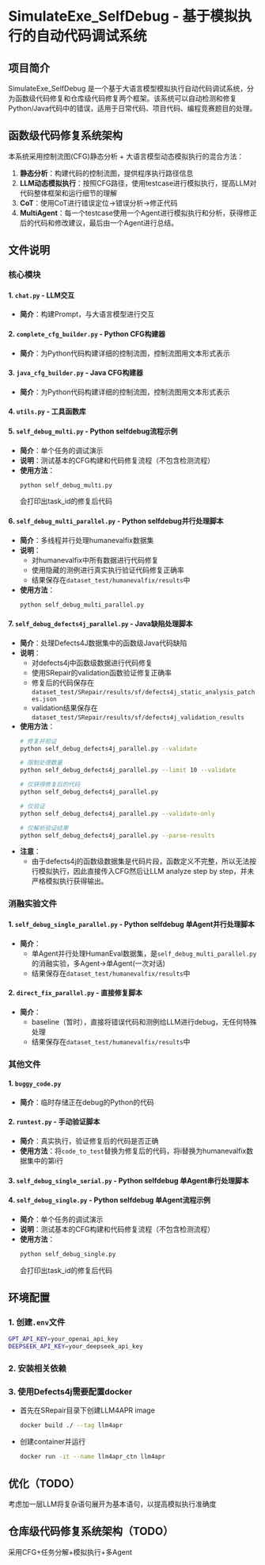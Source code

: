 # SimulateExe_SelfDebug - 基于模拟执行的自动代码调试系统

## 项目简介

SimulateExe_SelfDebug 是一个基于大语言模型模拟执行自动代码调试系统，分为函数级代码修复和仓库级代码修复两个框架。该系统可以自动检测和修复Python/Java代码中的错误，适用于日常代码、项目代码、编程竞赛题目的处理。

## 函数级代码修复系统架构

本系统采用控制流图(CFG)静态分析 + 大语言模型动态模拟执行的混合方法：
1. **静态分析**：构建代码的控制流图，提供程序执行路径信息
2. **LLM动态模拟执行**：按照CFG路径，使用testcase进行模拟执行，提高LLM对代码整体框架和运行细节的理解
3. **CoT**：使用CoT进行错误定位→错误分析→修正代码
4. **MultiAgent**：每一个testcase使用一个Agent进行模拟执行和分析，获得修正后的代码和修改建议，最后由一个Agent进行总结。

## 文件说明

### 核心模块

#### 1. `chat.py` - LLM交互
- **简介**：构建Prompt，与大语言模型进行交互

#### 2. `complete_cfg_builder.py` - Python CFG构建器
- **简介**：为Python代码构建详细的控制流图，控制流图用文本形式表示

#### 3. `java_cfg_builder.py` - Java CFG构建器
- **简介**：为Python代码构建详细的控制流图，控制流图用文本形式表示

#### 4. `utils.py` - 工具函数库

#### 5. `self_debug_multi.py` - Python selfdebug流程示例
- **简介**：单个任务的调试演示
- **说明**：测试基本的CFG构建和代码修复流程（不包含检测流程）
- **使用方法**：
  ```bash
  python self_debug_multi.py
  ```
  会打印出task_id的修复后代码

#### 6. `self_debug_multi_parallel.py` - Python selfdebug并行处理脚本
- **简介**：多线程并行处理humanevalfix数据集
- **说明**：
  - 对humanevalfix中所有数据进行代码修复
  - 使用隐藏的测例进行真实执行验证代码修复正确率
  - 结果保存在`dataset_test/humanevalfix/results`中
- **使用方法**：
  ```bash
  python self_debug_multi_parallel.py
  ```

#### 7. `self_debug_defects4j_parallel.py` - Java缺陷处理脚本
- **简介**：处理Defects4J数据集中的函数级Java代码缺陷
- **说明**：
  - 对defects4j中函数级数据进行代码修复
  - 使用SRepair的validation函数验证修复正确率
  - 修复后的代码保存在`dataset_test/SRepair/results/sf/defects4j_static_analysis_patches.json`
  - validation结果保存在`dataset_test/SRepair/results/sf/defects4j_validation_results`
- **使用方法**：
  ```bash
  # 修复并验证
  python self_debug_defects4j_parallel.py --validate

  # 限制处理数量
  python self_debug_defects4j_parallel.py --limit 10 --validate

  # 仅获得修复后的代码
  python self_debug_defects4j_parallel.py
  
  # 仅验证
  python self_debug_defects4j_parallel.py --validate-only

  # 仅解析验证结果
  python self_debug_defects4j_parallel.py --parse-results
  ```
- **注意**：
  - 由于defects4j的函数级数据集是代码片段，函数定义不完整，所以无法按行模拟执行，因此直接传入CFG然后让LLM analyze step by step，并未严格模拟执行获得输出。

### 消融实验文件
#### 1. `self_debug_single_parallel.py` - Python selfdebug 单Agent并行处理脚本
- **简介**：
  - 单Agent并行处理HumanEval数据集，是`self_debug_multi_parallel.py`的消融实验，多Agent→单Agent(一次对话)
  - 结果保存在`dataset_test/humanevalfix/results`中

#### 2. `direct_fix_parallel.py` - 直接修复脚本
- **简介**：
  - baseline（暂时），直接将错误代码和测例给LLM进行debug，无任何特殊处理
  - 结果保存在`dataset_test/humanevalfix/results`中

### 其他文件
#### 1. `buggy_code.py`
- **简介**：临时存储正在debug的Python的代码

#### 2. `runtest.py` - 手动验证脚本
- **简介**：真实执行，验证修复后的代码是否正确
- **使用方法**：将`code_to_test`替换为修复后的代码，将i替换为humanevalfix数据集中的第i行

#### 3. `self_debug_single_serial.py` - Python selfdebug 单Agent串行处理脚本

#### 4. `self_debug_single.py` - Python selfdebug 单Agent流程示例
- **简介**：单个任务的调试演示
- **说明**：测试基本的CFG构建和代码修复流程（不包含检测流程）
- **使用方法**：
  ```bash
  python self_debug_single.py
  ```
  会打印出task_id的修复后代码

## 环境配置
### 1. 创建`.env`文件
```bash
GPT_API_KEY=your_openai_api_key
DEEPSEEK_API_KEY=your_deepseek_api_key
```

### 2. 安装相关依赖

### 3. 使用Defects4j需要配置docker
- 首先在SRepair目录下创建LLM4APR image
  ```bash
  docker build ./ --tag llm4apr
  ```
- 创建container并运行
  ```bash
  docker run -it --name llm4apr_ctn llm4apr
  ```

## 优化（TODO）
考虑加一层LLM将复杂语句展开为基本语句，以提高模拟执行准确度

## 仓库级代码修复系统架构（TODO）
采用CFG+任务分解+模拟执行+多Agent